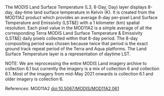 The MODIS Land Surface Temperature (L3, 8-Day, Day) layer displays 8-day, day-time land surface temperature in Kelvin (K). It is created from the MOD11A2 product which provides an average 8-day per-pixel Land Surface Temperature and Emissivity (LST&E) with a 1 kilometer (km) spatial resolution. Each pixel value in the MOD11A2 is a simple average of all the corresponding Terra MODIS Land Surface Temperature & Emissivity (LST&E) daily pixels collected within that 8-day period. The 8-day compositing period was chosen because twice that period is the exact ground track repeat period of the Terra and Aqua platforms. The Land Surface Temperature layer is a representation of daytime LST.

NOTE: We are reprocessing the entire MODIS Land imagery archive to collection 6.1 but currently the imagery is a mix of collection 6 and collection 6.1. Most of the imagery from mid-May 2021 onwards is collection 6.1 and older imagery is collection 6.

References: MOD11A2 [doi:10.5067/MODIS/MOD11A2.061](https://doi.org/10.5067/MODIS/MOD11A2.061)
